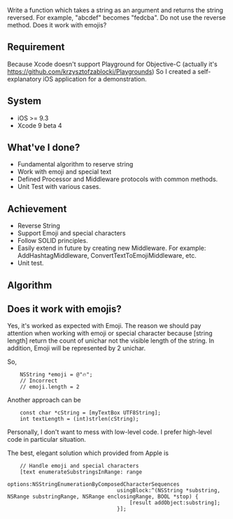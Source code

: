 
Write a function which takes a string as an argument and returns the string reversed. For example, "abcdef" becomes "fedcba". Do not use the reverse method. Does it work with emojis?

## Requirement
Because Xcode doesn't support Playground for Objective-C (actually it's https://github.com/krzysztofzablocki/Playgrounds)
So I created a self-explanatory iOS application for a demonstration.

## System
+ iOS >= 9.3
+ Xcode 9 beta 4

## What've I done?
+ Fundamental algorithm to reserve string
+ Work with emoji and special text
+ Defined Processor and Middleware protocols with common methods.
+ Unit Test with various cases.

## Achievement
+ Reverse String
+ Support Emoji and special characters
+ Follow SOLID principles.
+ Easily extend in future by creating new Middleware. For example: AddHashtagMiddleware, ConvertTextToEmojiMiddleware, etc.
+ Unit test.

## Algorithm


## Does it work with emojis?
Yes, it's worked as expected with Emoji.
The reason we should pay attention when working with emoji or special character because [string length] return the count of unichar not the visible length of the string.
In addition, Emoji will be represented by 2 unichar.

So,
```
    NSString *emoji = @"🔥";
    // Incorrect
    // emoji.length = 2
```
Another approach can be
```
    const char *cString = [myTextBox UTF8String];
    int textLength = (int)strlen(cString);
```

Personally, I don't want to mess with low-level code. I prefer high-level code in particular situation.

The best, elegant solution which provided from Apple is
```
    // Handle emoji and special characters
    [text enumerateSubstringsInRange: range
                                      options:NSStringEnumerationByComposedCharacterSequences
                                   usingBlock:^(NSString *substring, NSRange substringRange, NSRange enclosingRange, BOOL *stop) {
                                       [result addObject:substring];
                                   }];
 ```
